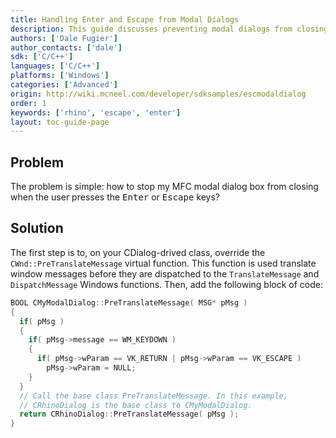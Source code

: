 ```yaml
---
title: Handling Enter and Escape from Modal Dialogs
description: This guide discusses preventing modal dialogs from closing when the Enter or Escape key is pressed.
authors: ['Dale Fugier']
author_contacts: ['dale']
sdk: ['C/C++']
languages: ['C/C++']
platforms: ['Windows']
categories: ['Advanced']
origin: http://wiki.mcneel.com/developer/sdksamples/escmodaldialog
order: 1
keywords: ['rhino', 'escape', 'enter']
layout: toc-guide-page
---
```


 
## Problem

The problem is simple: how to stop my MFC modal dialog box from closing when the user presses the <kbd>Enter</kbd> or <kbd>Escape</kbd> keys?

## Solution

The first step is to, on your CDialog-drived class, override the `CWnd::PreTranslateMessage` virtual function.  This function is used translate window messages before they are dispatched to the `TranslateMessage` and `DispatchMessage` Windows functions.  Then, add the following block of code:

```cpp
BOOL CMyModalDialog::PreTranslateMessage( MSG* pMsg )
{
  if( pMsg )
  {
    if( pMsg->message == WM_KEYDOWN )
    {
      if( pMsg->wParam == VK_RETURN | pMsg->wParam == VK_ESCAPE )
        pMsg->wParam = NULL;
    }
  }
  // Call the base class PreTranslateMessage. In this example,
  // CRhinoDialog is the base class to CMyModalDialog.
  return CRhinoDialog::PreTranslateMessage( pMsg );
}
```
